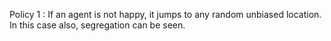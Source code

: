 Policy 1 : If an agent is not happy, it jumps to any random unbiased location. In this case also, segregation can be seen.

